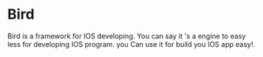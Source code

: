# Bird
Bird is a framework for IOS developing. You can say it 's a engine to easy less for developing IOS program.
you Can use it for build you IOS app easy!.
